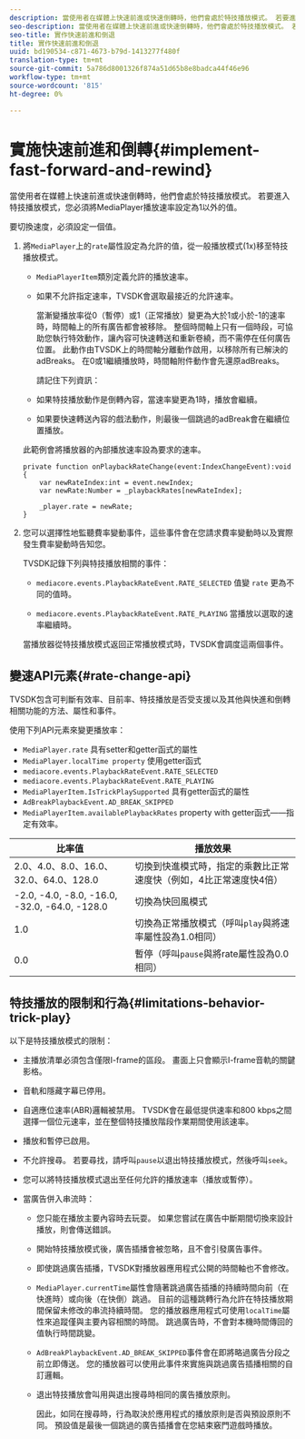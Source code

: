 ```yaml
---
description: 當使用者在媒體上快速前進或快速倒轉時，他們會處於特技播放模式。 若要進入特技播放模式，您必須將MediaPlayer播放速率設定為1以外的值。
seo-description: 當使用者在媒體上快速前進或快速倒轉時，他們會處於特技播放模式。 若要進入特技播放模式，您必須將MediaPlayer播放速率設定為1以外的值。
seo-title: 實作快速前進和倒退
title: 實作快速前進和倒退
uuid: bd190534-c871-4673-b79d-1413277f480f
translation-type: tm+mt
source-git-commit: 5a786d8001326f874a51d65b8e8badca44f46e96
workflow-type: tm+mt
source-wordcount: '815'
ht-degree: 0%

---
```



# 實施快速前進和倒轉{#implement-fast-forward-and-rewind}

當使用者在媒體上快速前進或快速倒轉時，他們會處於特技播放模式。 若要進入特技播放模式，您必須將MediaPlayer播放速率設定為1以外的值。

要切換速度，必須設定一個值。

1. 將`MediaPlayer`上的`rate`屬性設定為允許的值，從一般播放模式(1x)移至特技播放模式。

   * `MediaPlayerItem`類別定義允許的播放速率。
   * 如果不允許指定速率，TVSDK會選取最接近的允許速率。

      當漸變播放率從0（暫停）或1（正常播放）變更為大於1或小於-1的速率時，時間軸上的所有廣告都會被移除。 整個時間軸上只有一個時段，可協助您執行特效動作，讓內容可快速轉送和重新卷繞，而不需停在任何廣告位置。 此動作由TVSDK上的時間軸分離動作啟用，以移除所有已解決的adBreaks。 在0或1繼續播放時，時間軸附件動作會先還原adBreaks。

      請記住下列資訊：

   * 如果特技播放動作是倒轉內容，當速率變更為1時，播放會繼續。
   * 如果要快速轉送內容的戲法動作，則最後一個跳過的adBreak會在繼續位置播放。

   此範例會將播放器的內部播放速率設為要求的速率。

   ```
   private function onPlaybackRateChange(event:IndexChangeEvent):void { 
       var newRateIndex:int = event.newIndex; 
       var newRate:Number = _playbackRates[newRateIndex]; 
   
       _player.rate = newRate; 
   } 
   ```

1. 您可以選擇性地監聽費率變動事件，這些事件會在您請求費率變動時以及實際發生費率變動時告知您。

   TVSDK記錄下列與特技播放相關的事件：

   * `mediacore.events.PlaybackRateEvent.RATE_SELECTED` 值變 `rate` 更為不同的值時。

   * `mediacore.events.PlaybackRateEvent.RATE_PLAYING` 當播放以選取的速率繼續時。

   當播放器從特技播放模式返回正常播放模式時，TVSDK會調度這兩個事件。

## 變速API元素{#rate-change-api}

TVSDK包含可判斷有效率、目前率、特技播放是否受支援以及其他與快進和倒轉相關功能的方法、屬性和事件。

使用下列API元素來變更播放率：

* `MediaPlayer.rate` 具有setter和getter函式的屬性
* `MediaPlayer.localTime property` 使用getter函式
* `mediacore.events.PlaybackRateEvent.RATE_SELECTED`
* `mediacore.events.PlaybackRateEvent.RATE_PLAYING`
* `MediaPlayerItem.IsTrickPlaySupported` 具有getter函式的屬性
* `AdBreakPlaybackEvent.AD_BREAK_SKIPPED`
* `MediaPlayerItem.availablePlaybackRates` property with getter函式——指定有效率。

| 比率值 | 播放效果 |
|---|---|
| 2.0、4.0、8.0、16.0、32.0、64.0、128.0 | 切換到快進模式時，指定的乘數比正常速度快（例如，4比正常速度快4倍） |
| -2.0, -4.0, -8.0, -16.0, -32.0, -64.0, -128.0 | 切換為快回風模式 |
| 1.0 | 切換為正常播放模式（呼叫`play`與將速率屬性設為1.0相同） |
| 0.0 | 暫停（呼叫`pause`與將rate屬性設為0.0相同） |

## 特技播放的限制和行為{#limitations-behavior-trick-play}

以下是特技播放模式的限制：

* 主播放清單必須包含僅限I-frame的區段。 畫面上只會顯示I-frame音軌的關鍵影格。
* 音軌和隱藏字幕已停用。
* 自適應位速率(ABR)邏輯被禁用。 TVSDK會在最低提供速率和800 kbps之間選擇一個位元速率，並在整個特技播放階段作業期間使用該速率。
* 播放和暫停已啟用。
* 不允許搜尋。 若要尋找，請呼叫`pause`以退出特技播放模式，然後呼叫`seek`。

* 您可以將特技播放模式退出至任何允許的播放速率（播放或暫停）。
* 當廣告併入串流時：

   * 您只能在播放主要內容時去玩耍。 如果您嘗試在廣告中斷期間切換來設計播放，則會傳送錯誤。
   * 開始特技播放模式後，廣告插播會被忽略，且不會引發廣告事件。
   * 即使跳過廣告插播，TVSDK對播放器應用程式公開的時間軸也不會修改。
   * `MediaPlayer.currentTime`屬性會隨著跳過廣告插播的持續時間向前（在快進時）或向後（在快倒）跳過。 目前的這種跳轉行為允許在特技播放期間保留未修改的串流持續時間。 您的播放器應用程式可使用`localTime`屬性來追蹤僅與主要內容相關的時間。 跳過廣告時，不會對本機時間傳回的值執行時間跳變。

   * `AdBreakPlaybackEvent.AD_BREAK_SKIPPED`事件會在即將略過廣告分段之前立即傳送。 您的播放器可以使用此事件來實施與跳過廣告插播相關的自訂邏輯。
   * 退出特技播放會叫用與退出搜尋時相同的廣告播放原則。

      因此，如同在搜尋時，行為取決於應用程式的播放原則是否與預設原則不同。 預設值是最後一個跳過的廣告插播會在您結束竅門遊戲時播放。